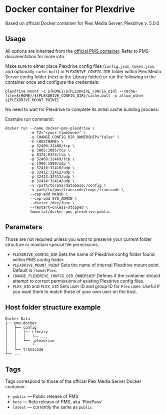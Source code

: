 # Docker container for Plexdrive
Based on official Docker container for Plex Media Server.
Plexdrive v. 5.0.0

## Usage
All options are inherited from the [official PMS container](https://github.com/plexinc/pms-docker). Refer to PMS documentation for more info.

Make sure to either place Plexdrive config files (`config.json`, `token.json`, and optionally `cache.bolt`) in `PLEXDRIVE_CONFIG_DIR` folder within Plex Media Server config folder (next to the Library folder) or run the following in the container once and configure the credentials:
```
plexdrive mount -c ${HOME}/${PLEXDRIVE_CONFIG_DIR} --cache-file=${HOME}/${PLEXDRIVE_CONFIG_DIR}/cache.bolt -o allow_other ${PLEXDRIVE_MOUNT_POINT}`
```
No need to wait for Plexdrive to complete its initial cache building process.

Example run command:

```
docker run --name docker-pms-plexdrive \
           -e TZ="<your timezone>" \
           -e CHANGE_CONFIG_DIR_OWNERSHIP="false" \
           -h <HOSTNAME> \
           -p 32400:32400/tcp \
           -p 3005:3005/tcp \
           -p 8324:8324/tcp \
           -p 32469:32469/tcp \
           -p 1900:1900/udp \
           -p 32410:32410/udp \
           -p 32412:32412/udp \
           -p 32413:32413/udp \
           -p 32414:32414/udp \
           -v /path/to/pms/database:/config \
           -v path/to/pms/transcode/temp:/transcode \
           --cap-add MKNOD \
           --cap-add SYS_ADMIN \
           --device /dev/fuse \
           --restart=unless-stopped \
           1mmortal/docker-pms-plexdrive:public
```

## Parameters

Those are not required unless you want to preserve your current folder structure or maintain special file permissions.

- `PLEXDRIVE_CONFIG_DIR` Sets the name of Plexdrive config folder found within PMS config folder.
- `PLEXDRIVE_MOUNT_POINT` Sets the name of internal Plexdrive mount point. Default is `/home/Plex`.
- `CHANGE_PLEXDRIVE_CONFIG_DIR_OWNERSHIP` Defines if the container should attempt to correct permissions of existing Plexdrive config files.
- `PLEX_UID` and `PLEX_GID` Sets user ID and group ID for `Plex` user. Useful if you want them to match those of your own user on the host.


## Host folder structure example

```
Docker Data
├── pms-docker
│   ├── config
│   │   ├── Library
│   │   │   └── ...
│   │   └── .plexdrive
│   │       └── ...
│   └── transcode
└── ...
```
## Tags
Tags correspond to those of the official Plex Media Server Docker container:
- `public` — Public release of PMS
- `beta` — Beta release of PMS, aka 'PlexPass'
- `latest` — currently the same as `public`
